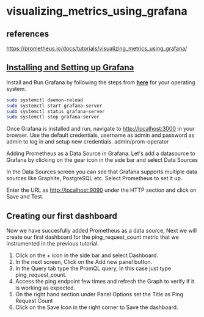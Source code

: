 # visualizing_metrics_using_grafana

## references

<https://prometheus.io/docs/tutorials/visualizing_metrics_using_grafana/>

## **[Installing and Setting up Grafana](../../../../../linux/grafana/grafana-install.md)**

Install and Run Grafana by following the steps from **[here](https://grafana.com/docs/grafana/latest/installation/requirements/#supported-operating-systems)** for your operating system.

```bash
sudo systemctl daemon-reload
sudo systemctl start grafana-server
sudo systemctl status grafana-server
sudo systemctl stop grafana-server

```

Once Grafana is installed and run, navigate to <http://localhost:3000> in your browser. Use the default credentials, username as admin and password as admin to log in and setup new credentials. admin/prom-operator

Adding Prometheus as a Data Source in Grafana.
Let's add a datasource to Grafana by clicking on the gear icon in the side bar and select Data Sources

In the Data Sources screen you can see that Grafana supports multiple data sources like Graphite, PostgreSQL etc. Select Prometheus to set it up.

Enter the URL as <http://localhost:9090> under the HTTP section and click on Save and Test.

## Creating our first dashboard

Now we have succesfully added Prometheus as a data source, Next we will create our first dashboard for the ping_request_count metric that we instrumented in the previous tutorial.

1. Click on the + icon in the side bar and select Dashboard.
2. In the next screen, Click on the Add new panel button.
3. In the Query tab type the PromQL query, in this case just type ping_request_count.
4. Access the ping endpoint few times and refresh the Graph to verify if it is working as expected.
5. On the right hand section under Panel Options set the Title as Ping Request Count
6. Click on the Save Icon in the right corner to Save the dashboard.
